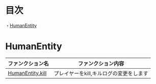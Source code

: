 # 目次

・[HumanEntity]()

# HumanEntity

| ファンクション名             | ファンクション内容              |
|----------------------|------------------------|
| [HumanEntity.kill]() | プレイヤーをkill,キルログの変更をします |
